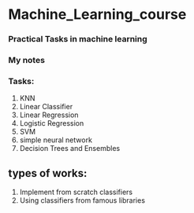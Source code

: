 # Machine_Learning_course

### Practical Tasks in machine learning 
### My notes 

### Tasks: 
1. KNN
2. Linear Classifier
3. Linear Regression
4. Logistic Regression
5. SVM
6. simple neural network
7. Decision Trees and Ensembles 

## types of works: 
1. Implement from scratch classifiers
2. Using classifiers from famous libraries 
